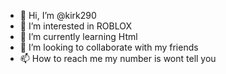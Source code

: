 - 👋 Hi, I’m @kirk290
- 👀 I’m interested in ROBLOX
- 🌱 I’m currently learning Html
- 💞️ I’m looking to collaborate with my friends
- 📫 How to reach me my number is wont tell you

<!---
kirk290/kirk290 is a ✨ special ✨ repository because its `README.md` (this file) appears on your GitHub profile.
You can click the Preview link to take a look at your changes.
--->
